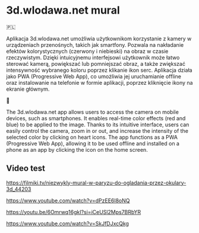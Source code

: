 # 3d.wlodawa.net mural

 🇵🇱

Aplikacja 3d.wlodawa.net umożliwia użytkownikom korzystanie z kamery w urządzeniach przenośnych, takich jak smartfony. Pozwala na nakładanie efektów kolorystycznych (czerwony i niebieski) na obraz w czasie rzeczywistym. Dzięki intuicyjnemu interfejsowi użytkownik może łatwo sterować kamerą, powiększać lub pomniejszać obraz, a także zwiększać intensywność wybranego koloru poprzez klikanie ikon serc. Aplikacja działa jako PWA (Progressive Web App), co umożliwia jej uruchamianie offline oraz instalowanie na telefonie w formie aplikacji, poprzez kliknięcie ikony na ekranie głównym.

🏴󠁧󠁢󠁥󠁮󠁧󠁿

The 3d.wlodawa.net app allows users to access the camera on mobile devices, such as smartphones. It enables real-time color effects (red and blue) to be applied to the image. Thanks to its intuitive interface, users can easily control the camera, zoom in or out, and increase the intensity of the selected color by clicking on heart icons. The app functions as a PWA (Progressive Web App), allowing it to be used offline and installed on a phone as an app by clicking the icon on the home screen.

## Video test 
https://filmiki.tv/niezwykly-mural-w-paryzu-do-ogladania-przez-okulary-3d_44203

https://www.youtube.com/watch?v=dPzEE6l8oNQ

https://youtu.be/6Omrwq16gkI?si=iCeUSl2Mps7BRbYR

https://www.youtube.com/watch?v=SkJfDJxcQkg